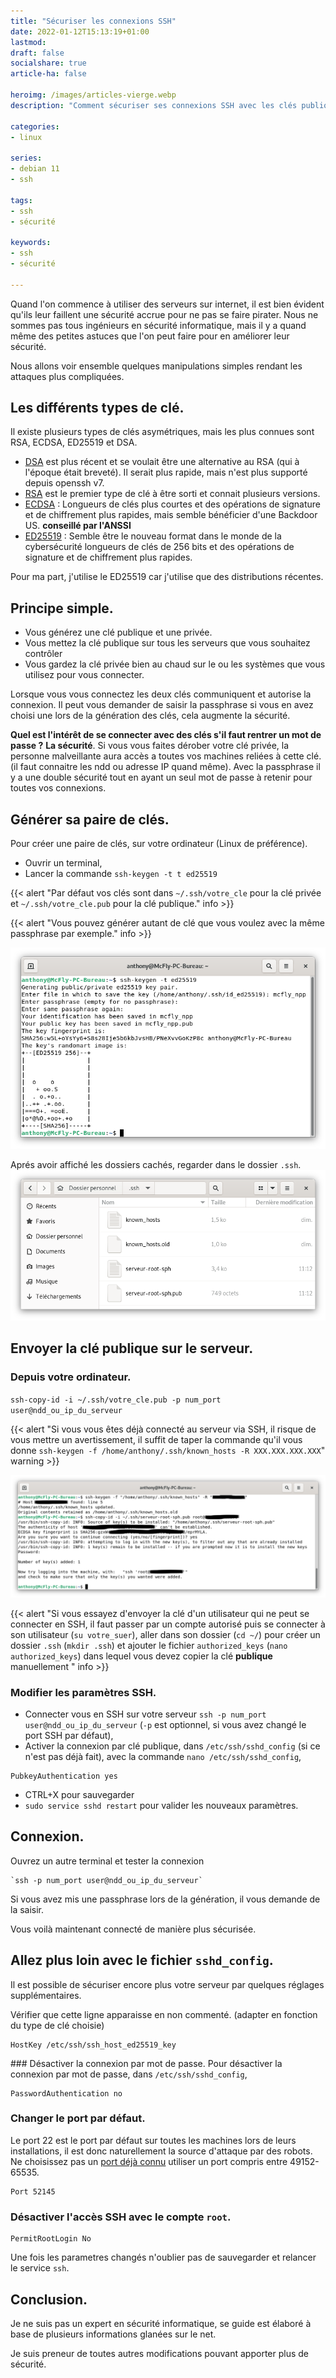 ```yaml
---
title: "Sécuriser les connexions SSH"
date: 2022-01-12T15:13:19+01:00
lastmod: 
draft: false
socialshare: true
article-ha: false

heroimg: /images/articles-vierge.webp
description: "Comment sécuriser ses connexions SSH avec les clés publique/privée et la configuration du fichier sshd_config"

categories:
- linux

series:
- debian 11
- ssh
  
tags:
- ssh
- sécurité

keywords:
- ssh
- sécurité

---
```

Quand l'on commence à utiliser des serveurs sur internet, il est bien évident qu'ils leur faillent une sécurité accrue pour ne pas se faire pirater.
Nous ne sommes pas tous ingénieurs en sécurité informatique, mais il y a quand même des petites astuces que l'on peut faire pour en améliorer leur sécurité.

Nous allons voir ensemble quelques manipulations simples rendant les attaques plus compliquées.

## Les différents types de clé.
Il existe plusieurs types de clés asymétriques, mais les plus connues sont RSA, ECDSA, ED25519 et DSA.
* [DSA](https://fr.wikipedia.org/wiki/Digital_Signature_Algorithm) est plus récent et se voulait être une alternative au RSA (qui à l'époque était breveté). Il serait plus rapide, mais n'est plus supporté depuis openssh v7.
* [RSA](https://fr.wikipedia.org/wiki/Chiffrement_RSA) est le premier type de clé à être sorti et connait plusieurs versions.
* [ECDSA](https://fr.wikipedia.org/wiki/Elliptic_curve_digital_signature_algorithm) : Longueurs de clés plus courtes et des opérations de signature et de chiffrement plus rapides, mais semble bénéficier d'une Backdoor US. **conseillé par l'ANSSI**
* [ED25519](https://fr.wikipedia.org/wiki/EdDSA) : Semble être le nouveau format dans le monde de la cybersécurité longueurs de clés  de 256 bits et des opérations de signature et de chiffrement plus rapides.


Pour ma part, j'utilise le ED25519 car j'utilise que des distributions récentes.

## Principe simple.
* Vous générez une clé publique et une privée.
* Vous mettez la clé publique sur tous les serveurs que vous souhaitez contrôler 
* Vous gardez la clé privée bien au chaud sur le ou les systèmes que vous utilisez pour vous connecter.

Lorsque vous vous connectez les deux clés communiquent et autorise la connexion.
Il peut vous demander de saisir la passphrase si vous en avez choisi une lors de la génération des clés, cela augmente la sécurité.

**Quel est l'intérêt de se connecter avec des clés s'il faut rentrer un mot de passe ?**
**La sécurité**. Si vous vous faites dérober votre clé privée, la personne malveillante aura accès a toutes vos machines reliées à cette clé. (il faut connaitre les ndd ou adresse IP quand même). Avec la passphrase il y a une double sécurité tout en ayant un seul mot de passe à retenir pour toutes vos connexions.

## Générer sa paire de clés.
Pour créer une paire de clés, sur votre ordinateur (Linux de préférence).
* Ouvrir un terminal,
* Lancer la commande `ssh-keygen -t t ed25519`

{{< alert "Par défaut vos clés sont dans `~/.ssh/votre_cle` pour la clé privée et `~/.ssh/votre_cle.pub` pour la clé publique." info >}}

{{< alert "Vous pouvez générer autant de clé que vous voulez avec la même passphrase par exemple." info >}}

![Crétion de la clé SSH](img/creation_cle_ssh.png)

Aprés avoir affiché les dossiers cachés, regarder dans le dossier `.ssh`.
![Contenu du dossier SSH](img/dossier_ssh.png)

## Envoyer la clé publique sur le serveur.
### Depuis votre ordinateur.
`ssh-copy-id -i ~/.ssh/votre_cle.pub -p num_port user@ndd_ou_ip_du_serveur`

{{< alert "Si vous vous êtes déjà connecté au serveur via SSH, il risque de vous mettre un avertissement, il suffit de taper la commande qu'il vous donne `ssh-keygen -f /home/anthony/.ssh/known_hosts -R XXX.XXX.XXX.XXX`" warning >}}

![Envoi de la clé SSH sur le serveur](img/envoi_cle-ssh_vers_serveur.png)

{{< alert "Si vous essayez d'envoyer la clé d'un utilisateur qui ne peut se connecter en SSH, il faut passer par un compte autorisé puis se connecter à son utilisateur (`su votre_suer`), aller dans son dossier (`cd ~/`) pour créer un dossier `.ssh` (`mkdir .ssh`) et ajouter le fichier `authorized_keys` (`nano authorized_keys`) dans lequel vous devez copier la clé **publique** manuellement " info >}}

### Modifier les paramètres SSH.
* Connecter vous en SSH sur votre serveur `ssh -p num_port user@ndd_ou_ip_du_serveur` (`-p` est optionnel, si vous avez changé le port SSH par défaut),
* Activer la connexion par clé publique, dans `/etc/ssh/sshd_config` (si ce n'est pas déjà fait), avec la commande `nano /etc/ssh/sshd_config`,
```
PubkeyAuthentication yes
```
* CTRL+X pour sauvegarder
* `sudo service sshd restart` pour valider les nouveaux paramètres.

## Connexion.
Ouvrez un autre terminal et tester la connexion
```
`ssh -p num_port user@ndd_ou_ip_du_serveur`
```

Si vous avez mis une passphrase lors de la génération, il vous demande de la saisir.

Vous voilà maintenant connecté de manière plus sécurisée.

## Allez plus loin avec le fichier `sshd_config`.
Il est possible de sécuriser encore plus votre serveur par quelques réglages supplémentaires.

Vérifier que cette ligne apparaisse en non commenté. (adapter en fonction du type de clé choisie)
```
HostKey /etc/ssh/ssh_host_ed25519_key
```
### Désactiver la connexion par mot de passe.
Pour désactiver la connexion par mot de passe, dans `/etc/ssh/sshd_config`,
```
PasswordAuthentication no
```
### Changer le port par défaut.
Le port 22 est le port par défaut sur toutes les machines lors de leurs installations, il est donc naturellement la source d'attaque par des robots.
Ne choisissez pas un [port déjà connu](https://fr.wikipedia.org/wiki/Liste_de_ports_logiciels) utiliser un port compris entre 49152-65535.
```
Port 52145
```

### Désactiver l'accès SSH avec le compte `root`.
```
PermitRootLogin No
```

Une fois les parametres changés n'oublier pas de sauvegarder et relancer le service `ssh`.


## Conclusion.
Je ne suis pas un expert en sécurité informatique, se guide est élaboré à base de plusieurs informations glanées sur le net.

Je suis preneur de toutes autres modifications pouvant apporter plus de sécurité.